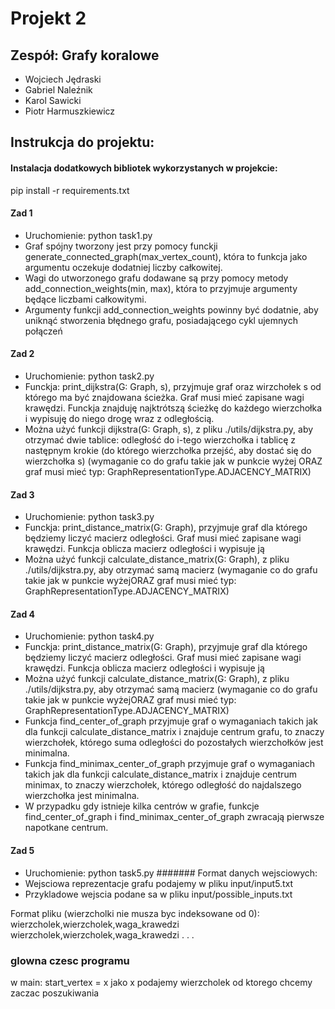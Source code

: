 # Projekt 2

## Zespół: Grafy koralowe
- Wojciech Jędraski
- Gabriel Naleźnik
- Karol Sawicki
- Piotr Harmuszkiewicz

## Instrukcja do projektu:

#### Instalacja dodatkowych bibliotek wykorzystanych w projekcie:
pip install -r requirements.txt

#### Zad 1
- Uruchomienie: python task1.py 
- Graf spójny tworzony jest przy pomocy funckji generate_connected_graph(max_vertex_count),
 która to funkcja jako argumentu oczekuje dodatniej liczby całkowitej.
- Wagi do utworzonego grafu dodawane są przy pomocy metody add_connection_weights(min, max),
 która to przyjmuje argumenty będące liczbami całkowitymi.
- Argumenty funkcji add_connection_weights powinny być dodatnie, aby uniknąć stworzenia
 błędnego grafu, posiadającego cykl ujemnych połączeń

#### Zad 2
- Uruchomienie: python task2.py 
- Funckja: print_dijkstra(G: Graph, s), przyjmuje graf oraz wirzchołek s od którego ma być
  znajdowana ścieżka. Graf musi mieć zapisane wagi krawędzi. Funckja znajduję najktrótszą
  ścieżkę do każdego wierzchołka i wypisuję do niego drogę wraz z odległością.
- Można użyć funkcji dijkstra(G: Graph, s), z pliku ./utils/dijkstra.py, aby otrzymać dwie
  tablice: odległość do i-tego wierzchołka i tablicę z następnym krokie (do którego 
  wierzchołka przejść, aby dostać się do wierzchołka s)
  (wymaganie co do grafu takie jak w punkcie wyżej ORAZ graf musi mieć typ: 
  GraphRepresentationType.ADJACENCY_MATRIX)


#### Zad 3
- Uruchomienie: python task3.py 
- Funckja: print_distance_matrix(G: Graph), przyjmuje graf dla którego będziemy liczyć
  macierz odległości. Graf musi mieć zapisane wagi krawędzi. Funkcja oblicza macierz
  odległości i wypisuje ją
- Można użyć funkcji calculate_distance_matrix(G: Graph), z pliku ./utils/dijkstra.py, aby 
  otrzymać samą macierz (wymaganie co do grafu takie jak w punkcie wyżejORAZ graf musi mieć 
  typ: GraphRepresentationType.ADJACENCY_MATRIX)

#### Zad 4
- Uruchomienie: python task4.py 
- Funckja: print_distance_matrix(G: Graph), przyjmuje graf dla którego będziemy liczyć
  macierz odległości. Graf musi mieć zapisane wagi krawędzi. Funkcja oblicza macierz
  odległości i wypisuje ją
- Można użyć funkcji calculate_distance_matrix(G: Graph), z pliku ./utils/dijkstra.py, aby 
  otrzymać samą macierz (wymaganie co do grafu takie jak w punkcie wyżejORAZ graf musi mieć 
  typ: GraphRepresentationType.ADJACENCY_MATRIX)
- Funkcja find_center_of_graph przyjmuje graf o wymaganiach takich jak dla funkcji calculate_distance_matrix i 
  znajduje centrum grafu, to znaczy wierzchołek, którego suma odległości do pozostałych wierzchołków jest minimalna.
- Funkcja find_minimax_center_of_graph przyjmuje graf o wymaganiach takich jak dla funkcji calculate_distance_matrix i 
  znajduje centrum minimax, to znaczy wierzchołek, którego odległość do najdalszego wierzchołka jest minimalna.
- W przypadku gdy istnieje kilka centrów w grafie, funkcje find_center_of_graph i find_minimax_center_of_graph 
  zwracają pierwsze napotkane centrum.

#### Zad 5
- Uruchomienie: python task5.py 
####### Format danych wejsciowych:
- Wejsciowa reprezentacje grafu podajemy w pliku input/input5.txt
- Przykladowe wejscia podane sa w pliku input/possible_inputs.txt

Format pliku (wierzcholki nie musza byc indeksowane od 0):
wierzcholek,wierzcholek,waga_krawedzi
wierzcholek,wierzcholek,waga_krawedzi
.
.
.

### glowna czesc programu
w main:
start_vertex = x
jako x podajemy wierzcholek od ktorego chcemy zaczac poszukiwania